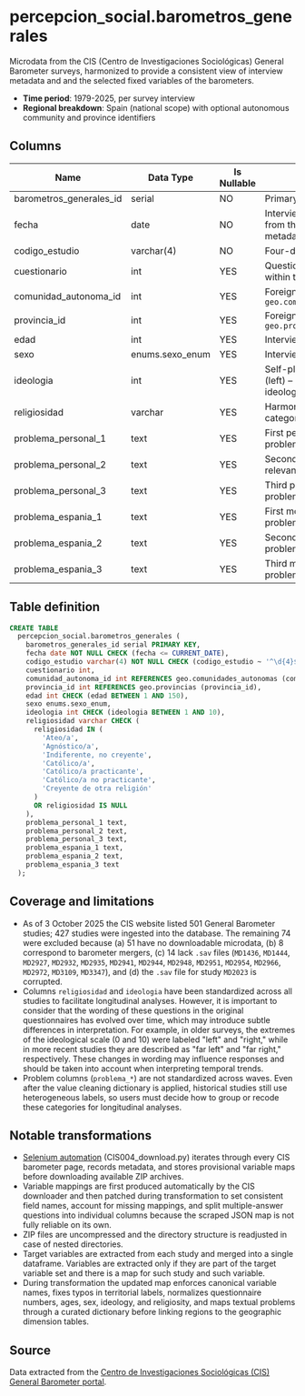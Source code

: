 # percepcion_social.barometros_generales

Microdata from the CIS (Centro de Investigaciones Sociológicas) General Barometer surveys, harmonized to provide a consistent view of interview metadata and and the selected fixed variables of the barometers.

- **Time period**: 1979-2025, per survey interview
- **Regional breakdown**: Spain (national scope) with optional autonomous community and province identifiers

## Columns

| Name | Data Type | Is Nullable | Description |
| --- | --- | --- | --- |
| barometros_generales_id | serial | NO | Primary key |
| fecha | date | NO | Interview date inferred from the CIS study metadata |
| codigo_estudio | varchar(4) | NO | Four-digit CIS study code |
| cuestionario | int | YES | Questionnaire number within the study |
| comunidad_autonoma_id | int | YES | Foreign key to `geo.comunidades_autonomas` |
| provincia_id | int | YES | Foreign key to `geo.provincias` |
| edad | int | YES | Interviewee age |
| sexo | enums.sexo_enum | YES | Interviewee sex |
| ideologia | int | YES | Self-placement on the 1 (left) – 10 (right) ideological scale |
| religiosidad | varchar | YES | Harmonized religiosity category |
| problema_personal_1 | text | YES | First personally relevant problem reported |
| problema_personal_2 | text | YES | Second personally relevant problem reported |
| problema_personal_3 | text | YES | Third personally relevant problem reported |
| problema_espania_1 | text | YES | First most important problem in Spain |
| problema_espania_2 | text | YES | Second most important problem in Spain |
| problema_espania_3 | text | YES | Third most important problem in Spain |

## Table definition

```sql
CREATE TABLE
  percepcion_social.barometros_generales (
    barometros_generales_id serial PRIMARY KEY,
    fecha date NOT NULL CHECK (fecha <= CURRENT_DATE),
    codigo_estudio varchar(4) NOT NULL CHECK (codigo_estudio ~ '^\d{4}$'),
    cuestionario int,
    comunidad_autonoma_id int REFERENCES geo.comunidades_autonomas (comunidad_autonoma_id),
    provincia_id int REFERENCES geo.provincias (provincia_id),
    edad int CHECK (edad BETWEEN 1 AND 150),
    sexo enums.sexo_enum,
    ideologia int CHECK (ideologia BETWEEN 1 AND 10),
    religiosidad varchar CHECK (
      religiosidad IN (
        'Ateo/a',
        'Agnóstico/a',
        'Indiferente, no creyente',
        'Católico/a',
        'Católico/a practicante',
        'Católico/a no practicante',
        'Creyente de otra religión'
      )
      OR religiosidad IS NULL
    ),
    problema_personal_1 text,
    problema_personal_2 text,
    problema_personal_3 text,
    problema_espania_1 text,
    problema_espania_2 text,
    problema_espania_3 text
  );
```

## Coverage and limitations

- As of 3 October 2025 the CIS website listed 501 General Barometer studies; 427 studies were ingested into the database. The remaining 74 were excluded because (a) 51 have no downloadable microdata, (b) 8 correspond to barometer mergers, (c) 14 lack `.sav` files (`MD1436`, `MD1444`, `MD2927`, `MD2932`, `MD2935`, `MD2941`, `MD2944`, `MD2948`, `MD2951`, `MD2954`, `MD2966`, `MD2972`, `MD3109`, `MD3347`), and (d) the `.sav` file for study `MD2023` is corrupted.
- Columns `religiosidad` and `ideologia` have been standardized across all studies to facilitate longitudinal analyses. However, it is important to consider that the wording of these questions in the original questionnaires has evolved over time, which may introduce subtle differences in interpretation. For example, in older surveys, the extremes of the ideological scale (0 and 10) were labeled "left" and "right," while in more recent studies they are described as "far left" and "far right," respectively. These changes in wording may influence responses and should be taken into account when interpreting temporal trends.
- Problem columns (`problema_*`) are not standardized across waves. Even after the value cleaning dictionary is applied, historical studies still use heterogeneous labels, so users must decide how to group or recode these categories for longitudinal analyses.

## Notable transformations

- <a href="https://github.com/nachodll/GBV_EQ_DB/blob/main/downloaders/CIS004_download.py"> Selenium automation</a> (CIS004_download.py) iterates through every CIS barometer page, records metadata, and stores provisional variable maps before downloading available ZIP archives.
- Variable mappings are first produced automatically by the CIS downloader and then patched during transformation to set consistent field names, account for missing mappings, and split multiple-answer questions into individual columns because the scraped JSON map is not fully reliable on its own.
- ZIP files are uncompressed and the directory structure is readjusted in case of nested directories.
- Target variables are extracted from each study and merged into a single dataframe. Variables are extracted only if they are part of the target variable set and there is a map for such study and such variable.
- During transformation the updated map enforces canonical variable names, fixes typos in territorial labels, normalizes questionnaire numbers, ages, sex, ideology, and religiosity, and maps textual problems through a curated dictionary before linking regions to the geographic dimension tables.

## Source

Data extracted from the <a href="https://www.cis.es/catalogo-estudios/resultados-definidos/barometros" target="_blank">Centro de Investigaciones Sociológicas (CIS) General Barometer portal</a>.
